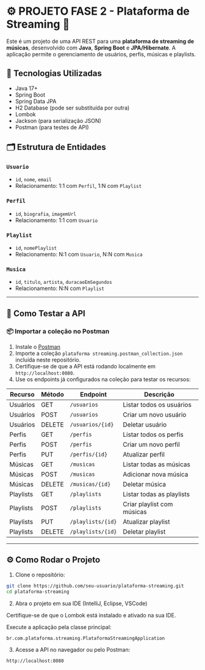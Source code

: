 # ⚙️ PROJETO FASE 2 - Plataforma de Streaming 🎵
Este é um projeto de uma API REST para uma **plataforma de streaming de músicas**, desenvolvido com **Java**, **Spring Boot** e **JPA/Hibernate**. A aplicação permite o gerenciamento de usuários, perfis, músicas e playlists.

## 🚀 Tecnologias Utilizadas

- Java 17+
- Spring Boot
- Spring Data JPA
- H2 Database (pode ser substituída por outra)
- Lombok
- Jackson (para serialização JSON)
- Postman (para testes de API)

## 🗂️ Estrutura de Entidades

### `Usuario`
- `id`, `nome`, `email`
- Relacionamento: 1:1 com `Perfil`, 1:N com `Playlist`

### `Perfil`
- `id`, `biografia`, `imagemUrl`
- Relacionamento: 1:1 com `Usuario`

### `Playlist`
- `id`, `nomePlaylist`
- Relacionamento: N:1 com `Usuario`, N:N com `Musica`

### `Musica`
- `id`, `titulo`, `artista`, `duracaoEmSegundos`
- Relacionamento: N:N com `Playlist`

---

## 🧪 Como Testar a API

### 📦 Importar a coleção no Postman

1. Instale o [Postman](https://www.postman.com/downloads/)
2. Importe a coleção `plataforma streaming.postman_collection.json` incluída neste repositório.
3. Certifique-se de que a API está rodando localmente em `http://localhost:8080`.
4. Use os endpoints já configurados na coleção para testar os recursos:

| Recurso     | Método | Endpoint                  | Descrição                     |
|-------------|--------|---------------------------|-------------------------------|
| Usuários    | GET    | `/usuarios`               | Listar todos os usuários      |
| Usuários    | POST   | `/usuarios`               | Criar um novo usuário         |
| Usuários    | DELETE | `/usuarios/{id}`          | Deletar usuário               |
| Perfis      | GET    | `/perfis`                 | Listar todos os perfis        |
| Perfis      | POST   | `/perfis`                 | Criar um novo perfil          |
| Perfis      | PUT    | `/perfis/{id}`            | Atualizar perfil              |
| Músicas     | GET    | `/musicas`                | Listar todas as músicas       |
| Músicas     | POST   | `/musicas`                | Adicionar nova música         |
| Músicas     | DELETE | `/musicas/{id}`           | Deletar música                |
| Playlists   | GET    | `/playlists`              | Listar todas as playlists     |
| Playlists   | POST   | `/playlists`              | Criar playlist com músicas    |
| Playlists   | PUT    | `/playlists/{id}`         | Atualizar playlist            |
| Playlists   | DELETE | `/playlists/{id}`         | Deletar playlist              |

---

## ⚙️ Como Rodar o Projeto

1. Clone o repositório:
```bash
git clone https://github.com/seu-usuario/plataforma-streaming.git
cd plataforma-streaming
```

2. Abra o projeto em sua IDE (IntelliJ, Eclipse, VSCode)

Certifique-se de que o Lombok está instalado e ativado na sua IDE.

Execute a aplicação pela classe principal:
```bash
br.com.plataforma.streaming.PlataformaStreamingApplication
```

3. Acesse a API no navegador ou pelo Postman:
```bash
http://localhost:8080
```



